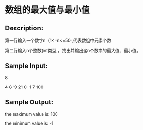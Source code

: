 # 数组的最大值与最小值

## Description:

第一行输入一个数字n（1<=n<=50),代表数组中元素个数

第二行输入n个整数(int类型)，找出并输出这n个数中的最大值、最小值。

 

## Sample Input:

8

 4 6 19 21 0 -1 7 100

 

## Sample Output: 

the maximum value is: 100

the minimum value is: -1